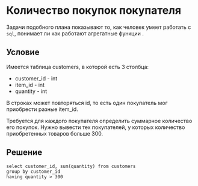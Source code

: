 # Количество покупок покупателя

Задачи подобного плана показывают то, как человек умеет работать с `sql`, понимает ли как работают агрегатные функции .

## Условие

Имеется таблица customers, в которой есть 3 столбца:
* customer_id - int
* item_id - int
* quantity - int

В строках может повторяться id, то есть один покупатель мог приобрести разные item_id.

Требуется для каждого покупателя определить суммарное количество его покупок. Нужно вывести тех покупателей, у которых количество приобретенных товаров больше 300.

## Решение

```postgresql
select customer_id, sum(quantity) from customers
group by customer_id
having quantity > 300
```
